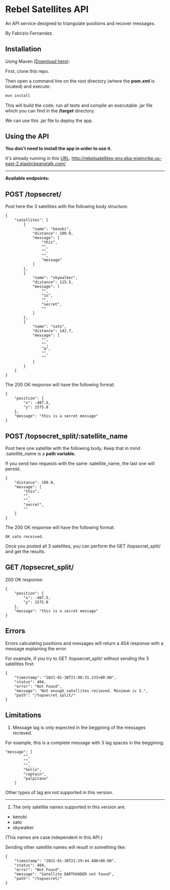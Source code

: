 # Rebel Satellites API

An API service designed to triangulate positions and recover messages.

By Fabrizio Fernandez.

## Installation

Using Maven [(Download here)](https://maven.apache.org/):

First, clone this repo.

Then open a command line on the root directory (where the **pom.xml** is located) and execute:

```bash
mvn install
```

This will build the code, run all tests and compile an executable .jar file which you can find in the **/target**
directory.

We can use this .jar file to deploy the app.

## Using the API

**You don't need to install the app in order to use it.**

It's already running in
this [URL](http://rebelsatellites-env.eba-eiqmvrkp.us-east-2.elasticbeanstalk.com/): http://rebelsatellites-env.eba-eiqmvrkp.us-east-2.elasticbeanstalk.com/

___________________________________________________

**Available endpoints:**

## POST /topsecret/

Post here the 3 satellites with the following body structure:

```
{
    "satellites": [
        {
            "name": "kenobi",
            "distance": 100.0,
            "message": [
                "this",
                "",
                "",
                "",
                "message"
            ]
        },
        {
            "name": "skywalker",
            "distance": 115.5,
            "message": [
                "",
                "is",
                "",
                "secret",
                ""
            ]
        },
        {
            "name": "sato",
            "distance": 142.7,
            "message": [
                "",
                "",
                "a",
                "",
                ""
            ]
        }
    ]
}
```

The 200 OK response will have the following format:

```
{
    "position": {
        "x": -487.5,
        "y": 1575.0
    },
    "message": "this is a secret message"
}
```

## POST /topsecret_split/:satellite_name

Post here one satellite with the following body. Keep that in mind :satellite_name is a **path variable.**

If you send two requests with the same :satellite_name, the last one will persist.

```
{
    "distance": 100.0,
    "message": [
        "this",
        "",
        "",
        "secret",
        ""
    ]
}
```

The 200 OK response will have the following format:

```
OK sato received.
```

Once you posted all 3 satellites, you can perform the GET /topsecret_split/ and get the results.

## GET /topsecret_split/

200 OK response:

```
{
    "position": {
        "x": -487.5,
        "y": 1575.0
    },
    "message": "this is a secret message"
}
```

## Errors

Errors calculating positions and messages will return a 404 response with a message explaining the error.

For example, if you try to GET /topsecret_split/ without sending the 3 satellites first:

```
{
    "timestamp": "2021-01-30T21:08:31.233+00:00",
    "status": 404,
    "error": "Not Found",
    "message": "Not enough satellites recieved. Minimum is 3.",
    "path": "/topsecret_split/"
}
```

## Limitations

1) Message lag is only expected in the beggining of the messages recieved.

For example, this is a complete message with 3 lag spaces in the beggining:

```
"message": [
        "",
        "",
        "",
        "hello",
        "captain",
        "palpitane"
    ]
```

Other types of lag are not supported in this version.
______________________________

2) The only satellite names supported in this version are:

- kenobi
- sato
- skywalker

(This names are case independent in this API.)

Sending other satellite names will result in something like:

```
{
    "timestamp": "2021-01-30T21:29:44.486+00:00",
    "status": 404,
    "error": "Not Found",
    "message": "Satellite DARTHVADER not found",
    "path": "/topsecret/"
}
```
